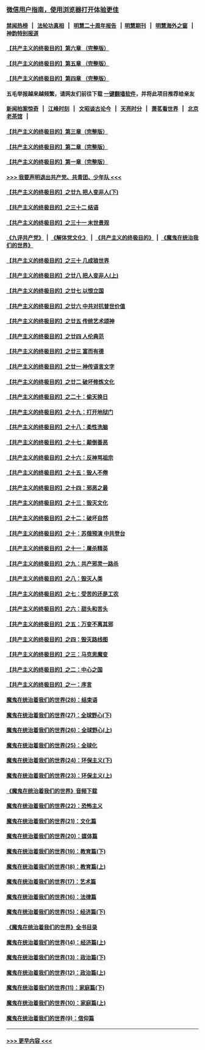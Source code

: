### [微信用户指南，使用浏览器打开体验更佳](https://github.com/gfw-breaker/banned-news1/blob/master/indexes/wechat-guide.md?t=0)
#### [禁闻热榜](热点新闻.md?t=0)  &nbsp;&nbsp;|&nbsp;&nbsp; [法轮功真相](https://github.com/gfw-breaker/truth/blob/master/README.md?t=0) &nbsp;&nbsp;|&nbsp;&nbsp; [明慧二十周年报告](https://github.com/gfw-breaker/mh-reports/blob/master/README.md?t=0) &nbsp;&nbsp;|&nbsp;&nbsp;[明慧期刊](https://github.com/gfw-breaker/mh-qikan) &nbsp;&nbsp;|&nbsp;&nbsp; [明慧海外之窗](https://github.com/gfw-breaker/mh-news/blob/master/README.md?t=0) &nbsp;&nbsp;|&nbsp;&nbsp; [神韵特别报道](https://github.com/gfw-breaker/mh-news/blob/master/shenyun.md?t=0)
#### [【共产主义的终极目的】第六章 （完整版）](../pages/nsc422/n11428913.md?t=02031555) 
#### [【共产主义的终极目的】第五章 （完整版）](../pages/nsc422/n11428912.md?t=02031555) 
#### [【共产主义的终极目的】第四章 （完整版）](../pages/nsc422/n11428907.md?t=02031555) 
#### 五毛举报越来越频繁，请网友们前往下载 [一键翻墙软件](https://github.com/gfw-breaker/ssr-accounts)，并将此项目推荐给亲友
#### [新闻拍案惊奇](https://github.com/gfw-breaker/banned-news1/blob/master/pages/link4.md) &nbsp;&nbsp;|&nbsp;&nbsp; [江峰时刻](https://github.com/gfw-breaker/banned-news1/blob/master/pages/link4.md) &nbsp;&nbsp;|&nbsp;&nbsp; [文昭谈古论今](https://github.com/gfw-breaker/banned-news1/blob/master/pages/link4.md) &nbsp;&nbsp;|&nbsp;&nbsp; [天亮时分](https://github.com/gfw-breaker/banned-news1/blob/master/pages/link4.md) &nbsp;&nbsp;|&nbsp;&nbsp; [萧茗看世界](https://github.com/gfw-breaker/banned-news1/blob/master/pages/link4.md) &nbsp;&nbsp;|&nbsp;&nbsp; [北京老茶馆](https://github.com/gfw-breaker/banned-news1/blob/master/pages/link4.md) &nbsp;&nbsp;|&nbsp;&nbsp; 
#### [【共产主义的终极目的】第三章（完整版）](../pages/nsc422/n11428848.md?t=02031555) 
#### [【共产主义的终极目的】第二章（完整版）](../pages/nsc422/n11428831.md?t=02031555) 
#### [【共产主义的终极目的】第一章（完整版）](../pages/nsc422/n11417651.md?t=02031555) 
#### [>>> 我要声明退出共产党、共青团、少年队 <<<](https://github.com/begood0513/goodnews/blob/master/quit/letter.md) 
#### [【共产主义的终极目的】之廿九 把人变非人(下)](../pages/nsc422/n11344140.md?t=02031555) 
#### [【共产主义的终极目的】之三十二 结语](../pages/nsc422/n11360535.md?t=02031555) 
#### [【共产主义的终极目的】之三十一 末世景观](../pages/nsc422/n11351129.md?t=02031555) 
#### [《九评共产党》](https://github.com/begood0513/9ping.md/blob/master/README.md) &nbsp;|&nbsp; [《解体党文化》](../../../../jtdwh.md/blob/master/README.md)  &nbsp;|&nbsp; [《共产主义的终极目的》](../../../../gczydzjmd.md/blob/master/README.md) &nbsp;|&nbsp; [《魔鬼在统治我们的世界》](../../../../mgztzwmdsj.md/blob/master/README.md) 
#### [【共产主义的终极目的】之三十 几成狼世界](../pages/nsc422/n11348280.md?t=02031555) 
#### [【共产主义的终极目的】之廿八 把人变非人(上)](../pages/nsc422/n11340492.md?t=02031555) 
#### [【共产主义的终极目的】之廿七 以恨立国](../pages/nsc422/n11336944.md?t=02031555) 
#### [【共产主义的终极目的】之廿六 中共对抗普世价值](../pages/nsc422/n11324785.md?t=02031555) 
#### [【共产主义的终极目的】之廿五 传统艺术颂神](../pages/nsc422/n11296396.md?t=02031555) 
#### [【共产主义的终极目的】之廿四 人伦典范](../pages/nsc422/n11296397.md?t=02031555) 
#### [【共产主义的终极目的】之廿三 富而有德](../pages/nsc422/n11283598.md?t=02031555) 
#### [【共产主义的终极目的】之廿一 神传语言文字](../pages/nsc422/n11263265.md?t=02031555) 
#### [【共产主义的终极目的】之廿二 破坏修炼文化](../pages/nsc422/n11245728.md?t=02031555) 
#### [【共产主义的终极目的】之二十：偷天换日](../pages/nsc422/n11238846.md?t=02031555) 
#### [【共产主义的终极目的】之十九：打开地狱门](../pages/nsc422/n11206376.md?t=02031555) 
#### [【共产主义的终极目的】之十八：柔性洗脑](../pages/nsc422/n11199994.md?t=02031555) 
#### [【共产主义的终极目的】之十七：颠倒善恶](../pages/nsc422/n11179782.md?t=02031555) 
#### [【共产主义的终极目的】之十六：反神骂祖宗](../pages/nsc422/n11166798.md?t=02031555) 
#### [【共产主义的终极目的】之十五：毁人不倦](../pages/nsc422/n11166792.md?t=02031555) 
#### [【共产主义的终极目的】之十四：邪恶之最](../pages/nsc422/n11150249.md?t=02031555) 
#### [【共产主义的终极目的】之十三：毁灭文化](../pages/nsc422/n11135227.md?t=02031555) 
#### [【共产主义的终极目的】之十二：破坏自然](../pages/nsc422/n11135214.md?t=02031555) 
#### [【共产主义的终极目的】之十：苏俄预演 中共登台](../pages/nsc422/n11118424.md?t=02031555) 
#### [【共产主义的终极目的】之十一：屠杀精英](../pages/nsc422/n11118442.md?t=02031555) 
#### [【共产主义的终极目的】之九：共产邪灵一路杀](../pages/nsc422/n11114139.md?t=02031555) 
#### [【共产主义的终极目的】之八：毁灭人类](../pages/nsc422/n11108503.md?t=02031555) 
#### [【共产主义的终极目的】之七：受苦的还是工农](../pages/nsc422/n11101809.md?t=02031555) 
#### [【共产主义的终极目的】之六：甜头和苦头](../pages/nsc422/n11096971.md?t=02031555) 
#### [【共产主义的终极目的】之五：万变不离其邪](../pages/nsc422/n11091285.md?t=02031555) 
#### [【共产主义的终极目的】之四：毁灭路线图](../pages/nsc422/n11086284.md?t=02031555) 
#### [【共产主义的终极目的】之三：马克思魔变](../pages/nsc422/n11061941.md?t=02031555) 
#### [【共产主义的终极目的】之二：中心之国](../pages/nsc422/n11047728.md?t=02031555) 
#### [【共产主义的终极目的】之一：序言](../pages/nsc422/n11086077.md?t=02031555) 
#### [魔鬼在统治着我们的世界(28)：结束语](../pages/nsc422/n10936246.md?t=02031555) 
#### [魔鬼在统治着我们的世界(27)：全球野心(下)](../pages/nsc422/n10928319.md?t=02031555) 
#### [魔鬼在统治着我们的世界(26)：全球野心(上)](../pages/nsc422/n10900318.md?t=02031555) 
#### [魔鬼在统治着我们的世界(25)：全球化](../pages/nsc422/n10788205.md?t=02031555) 
#### [魔鬼在统治着我们的世界(24)：环保主义(下)](../pages/nsc422/n10695307.md?t=02031555) 
#### [魔鬼在统治着我们的世界(23)：环保主义(上)](../pages/nsc422/n10688613.md?t=02031555) 
#### [《魔鬼在统治着我们的世界》音频下载](../pages/nsc422/n10635553.md?t=02031555) 
#### [魔鬼在统治着我们的世界(22)：恐怖主义](../pages/nsc422/n10614727.md?t=02031555) 
#### [魔鬼在统治着我们的世界(21)：文化篇](../pages/nsc422/n10597706.md?t=02031555) 
#### [魔鬼在统治着我们的世界(20)：媒体篇](../pages/nsc422/n10586579.md?t=02031555) 
#### [魔鬼在统治着我们的世界(19)：教育篇(下)](../pages/nsc422/n10564808.md?t=02031555) 
#### [魔鬼在统治着我们的世界(18)：教育篇(上)](../pages/nsc422/n10526970.md?t=02031555) 
#### [魔鬼在统治着我们的世界(17)：艺术篇](../pages/nsc422/n10499093.md?t=02031555) 
#### [魔鬼在统治着我们的世界(16)：法律篇](../pages/nsc422/n10485969.md?t=02031555) 
#### [魔鬼在统治着我们的世界(15)：经济篇(下)](../pages/nsc422/n10469975.md?t=02031555) 
#### [《魔鬼在统治着我们的世界》全书目录](../pages/nsc422/n10464261.md?t=02031555) 
#### [魔鬼在统治着我们的世界(14)：经济篇(上)](../pages/nsc422/n10457370.md?t=02031555) 
#### [魔鬼在统治着我们的世界(13)：政治篇(下)](../pages/nsc422/n10448270.md?t=02031555) 
#### [魔鬼在统治着我们的世界(12)：政治篇(上)](../pages/nsc422/n10444576.md?t=02031555) 
#### [魔鬼在统治着我们的世界(11)：家庭篇(下)](../pages/nsc422/n10440961.md?t=02031555) 
#### [魔鬼在统治着我们的世界(10)：家庭篇(上)](../pages/nsc422/n10435448.md?t=02031555) 
#### [魔鬼在统治着我们的世界(9)：信仰篇](../pages/nsc422/n10432159.md?t=02031555) 

----
#### [ >>> 更早内容 <<< ](../indexes/nsc422-earlier.md)
